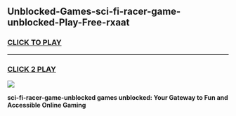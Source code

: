 
## Unblocked-Games-sci-fi-racer-game-unblocked-Play-Free-rxaat
<h3>
<a href="https://premium76.site?title=sci-fi-racer-game-unblocked&ref=23A">CLICK TO PLAY</a></h3>
<hr>

<h3>
<a href="https://premium76.site?title=sci-fi-racer-game-unblocked&ref=23A">CLICK 2 PLAY</a>
  
</h3>

<a href="https://premium76.site?title=sci-fi-racer-game-unblocked&ref=23A"><img src="https://clearcache.store/games.png"></a>


**sci-fi-racer-game-unblocked games unblocked: Your Gateway to Fun and Accessible Online Gaming**

